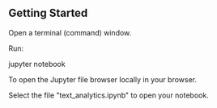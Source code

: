 ## Getting Started

Open a terminal (command) window.

Run:

jupyter notebook

To open the Jupyter file browser locally in your browser.

Select the file "text_analytics.ipynb" to open your notebook.

